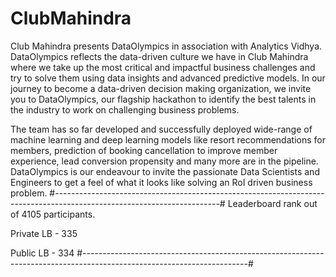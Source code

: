 # ClubMahindra

Club Mahindra presents DataOlympics in association with Analytics Vidhya. 
DataOlympics reflects the data-driven culture we have in Club Mahindra where we take up the most critical and impactful business challenges and try to solve them using data insights and advanced predictive models. In our journey to become a data-driven decision making organization, we invite you to DataOlympics, our flagship hackathon to identify the best talents in the industry to work on challenging business problems.

The team has so far developed and successfully deployed wide-range of machine learning and deep learning models like resort recommendations for members, prediction of booking cancellation to improve member experience, lead conversion propensity and many more are in the pipeline. DataOlympics is our endeavour to invite the passionate Data Scientists and Engineers to get a feel of what it looks like solving an RoI driven business problem.
#-----------------------------------------------------------------------------------------------------------------------#
Leaderboard rank out of 4105 participants.

  Private LB - 335
 
  Public LB - 334
 #-----------------------------------------------------------------------------------------------------------------------# 
